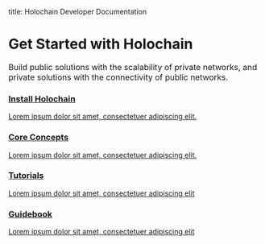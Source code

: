 title: Holochain Developer Documentation

# Get Started with Holochain

<span style="font-size: 1rem;">Build public solutions with the scalability of private networks, and private solutions with the connectivity of public networks.</span>

<div class="h-tile-container">
	<div class="h-tile tile-started">
		<a href="/docs/install/">
			<h3>Install Holochain</h3>
			<p>Lorem ipsum dolor sit amet, consectetuer adipiscing elit.</p>
		</a>
	</div>
	<div class="h-tile tile-concepts">
		<a href="/docs/concepts/introduction">
			<h3>Core Concepts</h3>
			<p>Lorem ipsum dolor sit amet, consectetuer adipiscing elit.</p>
		</a>
	</div>
	<div class="h-tile tile-tutorials">
		<a href="/docs/tutorials/coreconcepts/hello_holo">
			<h3>Tutorials</h3>
			<p>Lorem ipsum dolor sit amet, consectetuer adipiscing elit</p>
		</a>
	</div>
	<div class="h-tile tile-guidebook">
		<a href="/docs/guide/welcome">
			<h3>Guidebook</h3>
			<p>Lorem ipsum dolor sit amet, consectetuer adipiscing elit</p>
		</a>
	</div>
</div> 